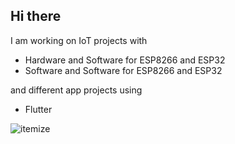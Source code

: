 ## Hi there

I am working on IoT projects with

- Hardware and Software for ESP8266 and ESP32
- Software and Software for ESP8266 and ESP32

and different app projects using

- Flutter

![itemize](https://img.icons8.com/small/16/000000/star.png)
